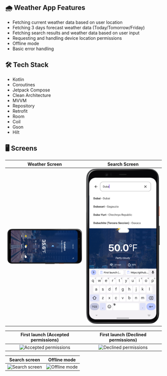 ## 🌧 Weather App Features

- Fetching current weather data based on user location
- Fetching 3 days forecast weather data (Today/Tomorrow/Friday)
- Fetching search results and weather data based on user input
- Requesting and handling device location permissions
- Offline mode
- Basic error handling

## 🛠 Tech Stack

- Kotlin
- Coroutines
- Jetpack Compose
- Clean Architecture
- MVVM
- Repository
- Retrofit
- Room
- Coil
- Gson
- Hilt

## 🖥️ Screens


| Weather Screen                                                                          | Search Screen                                                                           |
|-----------------------------------------------------------------------------------------|-----------------------------------------------------------------------------------------|
| <img src ="https://github.com/appdevv/assets/blob/main/main-screen.png" width=400> | <img src ="https://github.com/appdevv/assets/blob/main/search-screen.png" width=400> |

First launch (Accepted permissions)             |  First launch (Declined permissions)
:-------------------------:|:-------------------------:
![Accepted permissions](https://github.com/appdevv/assets/blob/main/first-launch-loc-permission-accepted.gif) | ![Declined permissions](https://github.com/appdevv/assets/blob/main/first-launch-declined-permissions.gif)

Search screen             |  Offline mode
:-------------------------:|:-------------------------:
![Search screen](https://github.com/appdevv/assets/blob/main/search.gif) | ![Offline mode](https://github.com/appdevv/assets/blob/main/offline-mode.gif)